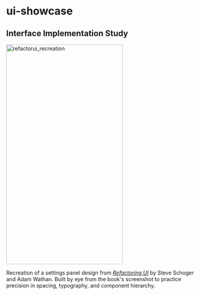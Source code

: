 # ui-showcase

## Interface Implementation Study

<img width="310" height="584" alt="refactorui_recreation" src="https://github.com/user-attachments/assets/ec3b0e84-1176-43d5-8432-206e0d08b082" />

Recreation of a settings panel design from [*Refactoring UI*](https://refactoringui.com/) by Steve Schoger and Adam Wathan. Built by eye from the book's screenshot to practice precision in spacing, typography, and component hierarchy.
